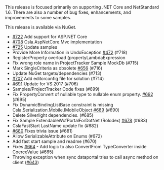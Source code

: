This release is focused primarily on supporting .NET Core and NetStandard 1.6. There are also a number of bug fixes, enhancements, and improvements to some samples.

This release is available via NuGet.

* [#722](https://github.com/marimerllc/csla/issues/722) Add support for ASP.NET Core
* [#708](https://github.com/marimerllc/csla/issues/708) Csla.AspNetCore.Mvc implementation
* [#725](https://github.com/marimerllc/csla/issues/725) Update samples
* Provide More Information in UndoException [#472](https://github.com/marimerllc/csla/issues/472) (#718) 
* RegisterProperty overload (propertyLambdaExpression 
* Fix wrong role name in ProjectTracker Sample MockDb (#715) 
* Mark SingleCriteria as obsolete [#656](https://github.com/marimerllc/csla/issues/656) (#716) 
* Update NuGet targets/dependencies (#713) 
* [#707](https://github.com/marimerllc/csla/issues/707) Add editorconfig file for solution (#714) 
* [#691](https://github.com/marimerllc/csla/issues/691) Update for VS 2017 (#706) 
* Samples/ProjectTracker Code fixes (#699) 
* Fix PropertyConvert of nullable type to nullable enum property. [#692](https://github.com/marimerllc/csla/issues/692) (#695) 
* Fix DynamicBindingListBase<T> constraint is missing Csla.Serialization.Mobile.IMobileObject [#689](https://github.com/marimerllc/csla/issues/689) (#690) 
* Delete Silverlight dependencies. (#685) 
* Fix Sample ExtendableWcfPortalForDotNet (Rolodex) [#678](https://github.com/marimerllc/csla/issues/678) (#683) 
* CslaFastStart LastName update fix (#682) 
* [#680](https://github.com/marimerllc/csla/issues/680) Fixes trivia issue (#681) 
* Allow SerializableAttribute on Enums (#672) 
* Add fast start sample and readme (#670) 
* Fixes [#664](https://github.com/marimerllc/csla/issues/664) - Add logic to also ConvertFrom TypeConverter inside CoerceValue (#665) 
* Throwing exception when sync dataportal tries to call async method on client ([#643](https://github.com/marimerllc/csla/issues/643))